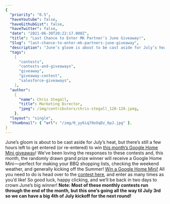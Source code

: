 ```yaml
---
{
  "priority": "0.5",
  "haveYoutube": false,
  "haveGithubGist": false,
  "haveTwitter": false,
  "date": "2021-06-30T20:22:17.000Z",
  "title": "Last Chance to Enter MK Partner’s June Giveaway!",
  "Slug": "last-chance-to-enter-mk-partners-june-giveaway",
  "description": "June’s gloom is about to be cast aside for July’s heat, but there’s still a few hours left to get entered (or re-entered) to win this month’s Google Home Mini giveaway!",
  "tags":
    [
      "contests",
      "contests-and-giveaways",
      "giveaway",
      "giveaway-contest",
      "salesforce-giveaways",
    ],
  "author":
    {
      "name": Chris Stegall,
      "title": Marketing Director,
      "jpeg": /img/contributors/chris-stegall_128-128.jpeg,
    },
  "layout": "single",
  "thumbnail": { "url": "/img/0_yy6iq70oXqDz_6pJ.jpg" },
}
---
```


June’s gloom is about to be cast aside for July’s heat, but there’s still a few hours left to get entered (or re-entered) to win [this month’s Google Home Mini giveaway](https://gleam.io/competitions/dwIcM-mk-partners-june-giveaway)!
We’ve been loving the responses to these contests and, this month, the randomly drawn grand prize winner will receive a Google Home Mini — perfect for making your BBQ shopping lists, checking the weekend weather, and generally kicking off the Summer!
[Win a Google Home Mini!](https://gleam.io/competitions/dwIcM-mk-partners-june-giveaway)
All you need to do is head over to the [contest here](https://gleam.io/competitions/dwIcM-mk-partners-june-giveaway), and enter as many times as you’d like!
So good luck, happy clicking, and we’ll be back in two days to crown June’s big winner!
**Note: Most of these monthly contests run through the end of the month, but this one’s going all the way til July 3rd so we can have a big 4th of July kickoff for the next round!**

